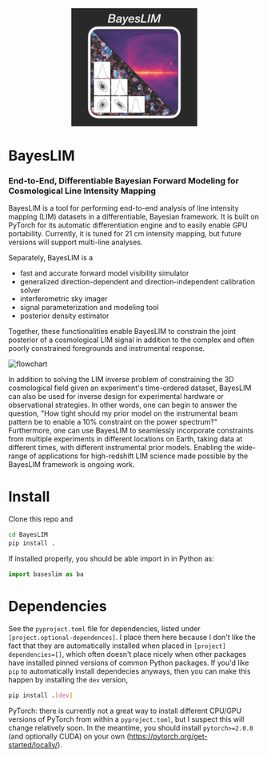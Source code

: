 <p align="center">
<img src="docs/source/_static/img/icon_dark.jpg" width=50% height=50%>
</p>

# BayesLIM

### End-to-End, Differentiable Bayesian Forward Modeling for Cosmological Line Intensity Mapping

BayesLIM is a tool for performing end-to-end analysis of line intensity mapping (LIM) datasets in a differentiable, Bayesian framework.
It is built on PyTorch for its automatic differentiation engine and to easily enable GPU portability.
Currently, it is tuned for 21 cm intensity mapping, but future versions will support multi-line analyses.

Separately, BayesLIM is a 

* fast and accurate forward model visibility simulator
* generalized direction-dependent and direction-independent calibration solver
* interferometric sky imager
* signal parameterization and modeling tool
* posterior density estimator

Together, these functionalities enable BayesLIM to constrain the joint posterior of a cosmological LIM signal in addition to the complex and often poorly constrained foregrounds and instrumental response.

![flowchart](https://github.com/nkern/bayescal/blob/main/docs/source/_static/img/flowchart.png)

In addition to solving the LIM inverse problem of constraining the 3D cosmological field given an experiment's time-ordered dataset, BayesLIM can also be used for inverse design for experimental hardware or observational strategies.
In other words, one can begin to answer the question, "How tight should my prior model on the instrumental beam pattern be to enable a 10\% constraint on the power spectrum?"
Furthermore, one can use BayesLIM to seamlessly incorporate constraints from multiple experiments in different locations on Earth, taking data at different times, with different instrumental prior models.
Enabling the wide-range of applications for high-redshift LIM science made possible by the BayesLIM framework is ongoing work.

# Install

Clone this repo and

```bash
cd BayesLIM
pip install .
```

If installed properly, you should be able import in in Python as:
```python
import baseslim as ba
```

# Dependencies
See the `pyproject.toml` file for dependencies, listed under `[project.optional-dependences]`.
I place them here because I don't like the fact that they are automatically installed when placed in
`[project] dependencies=[]`, which often doesn't place nicely when other packages have installed pinned
versions of common Python packages.
If you'd like `pip` to automatically install dependecies anyways, then you can make this happen by installing the `dev` version,
```bash
pip install .[dev]
```

PyTorch: there is currently not a great way to install different CPU/GPU versions of PyTorch from within a `pyproject.toml`, but I suspect this will change relatively soon. In the meantime, you should install `pytorch>=2.0.0` (and optionally CUDA) on your own (<https://pytorch.org/get-started/locally/>).


